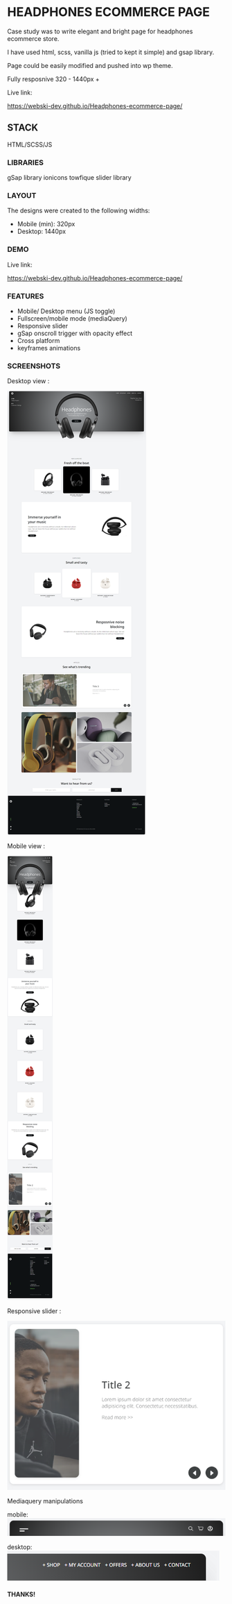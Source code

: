 # HEADPHONES ECOMMERCE PAGE

Case study was to write elegant and bright page for headphones ecommerce store.

I have used html, scss, vanilla js (tried to kept it simple) and gsap library.

Page could be easily modified and pushed into wp theme.

Fully resposnive 320 - 1440px +

Live link:

https://webski-dev.github.io/Headphones-ecommerce-page/


## STACK 

HTML/SCSS/JS


### LIBRARIES

gSap library
ionicons
towfique slider library


### LAYOUT

The designs were created to the following widths:

- Mobile (min): 320px
- Desktop: 1440px


### DEMO

Live link:

https://webski-dev.github.io/Headphones-ecommerce-page/


### FEATURES

- Mobile/ Desktop menu (JS toggle)
- Fullscreen/mobile mode (mediaQuery)
- Responsive slider
- gSap onscroll trigger with opacity effect
- Cross platform
- keyframes animations



### SCREENSHOTS

Desktop view :

![Screenshot](desktop-screen.png)

Mobile view :

![Screenshot](mobile-screen.png)

Responsive slider :

![Screenshot](slider.png)

Mediaquery manipulations

mobile:
![Screenshot](mobile-menu.png)

desktop:
![Screenshot](desktop-menu.png)


#### THANKS!

